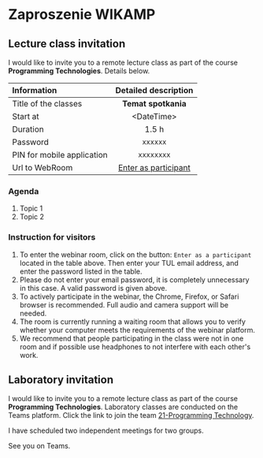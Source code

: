 # Zaproszenie WIKAMP

## Lecture class invitation

I would like to invite you to a remote lecture class as part of the course **Programming Technologies**. Details below.

| Information                |                            Detailed description                             |
| :------------------------- | :-------------------------------------------------------------------------: |
| Title of the classes       |                             **Temat spotkania**                             |
| Start at                   |                                \<DateTime\>                                 |
| Duration                   |                                    1.5 h                                    |
| Password                   |                                  `xxxxxx`                                   |
| PIN for mobile application |                                 `xxxxxxxx`                                  |
| Url to WebRoom             | [Enter as participant](https://web3-celpl.clickmeeting.com/webinary3-21504) |

### Agenda

1. Topic 1
1. Topic 2

### Instruction for visitors

1. To enter the webinar room, click on the button: `Enter as a participant` located in the table above. Then enter your TUL email address, and enter the password listed in the table.
1. Please do not enter your email password, it is completely unnecessary in this case. A valid password is given above.
1. To actively participate in the webinar, the Chrome, Firefox, or Safari browser is recommended. Full audio and camera support will be needed.
1. The room is currently running a waiting room that allows you to verify whether your computer meets the requirements of the webinar platform.
1. We recommend that people participating in the class were not in one room and if possible use headphones to not interfere with each other's work.

## Laboratory invitation

I would like to invite you to a remote lecture class as part of the course **Programming Technologies**. Laboratory classes are conducted on the Teams platform. Click the link to join the team [21-Programming Technology](https://teams.microsoft.com/l/team/19%3a37d33599bd774b1dbd926850bc224665%40th.read.tacv2/conversations?groupId=3c895cdd-60dd-474e-af38-74ca916dd49f&tenantId=67ea5955-9b5c-4693-a8f9-960f2a3b49bb).

I have scheduled two independent meetings for two groups.

See you on Teams.

